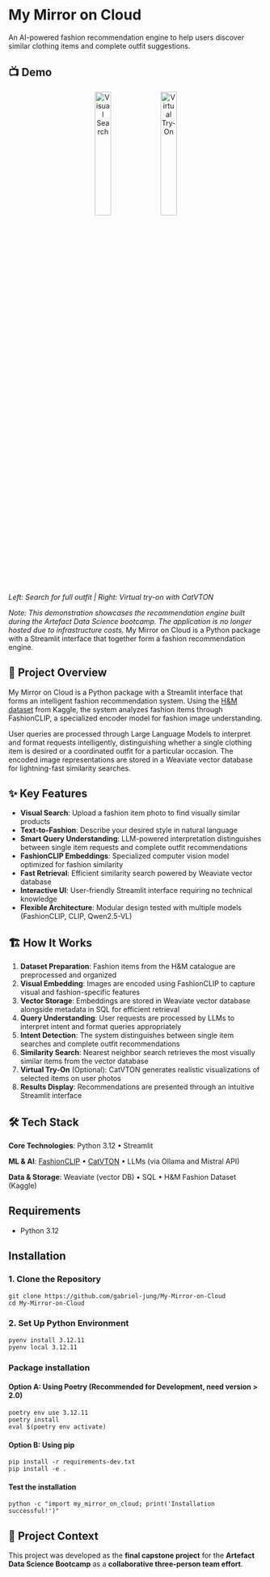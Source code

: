 # My Mirror on Cloud

An AI-powered fashion recommendation engine to help users discover similar clothing items and complete outfit suggestions.

## 📺 Demo

<p align="center">
  <img src="demo.gif" width="25%" alt="Visual Search" />
  <img src="demo2.gif" width="25%" alt="Virtual Try-On" />
</p>

*Left: Search for full outfit | Right: Virtual try-on with CatVTON*

*Note: This demonstration showcases the recommendation engine built during the Artefact Data Science bootcamp. The application is no longer hosted due to infrastructure costs.*
My Mirror on Cloud is a Python package with a Streamlit interface that together form a fashion recommendation engine.

## 🎯 Project Overview

My Mirror on Cloud is a Python package with a Streamlit interface that forms an intelligent fashion recommendation system. Using the [H&M dataset](https://www.kaggle.com/competitions/h-and-m-personalized-fashion-recommendations/data) from Kaggle, the system analyzes fashion items through FashionCLIP, a specialized encoder model for fashion image understanding.

User queries are processed through Large Language Models to interpret and format requests intelligently, distinguishing whether a single clothing item is desired or a coordinated outfit for a particular occasion. The encoded image representations are stored in a Weaviate vector database for lightning-fast similarity searches.

## ✨ Key Features

- **Visual Search**: Upload a fashion item photo to find visually similar products
- **Text-to-Fashion**: Describe your desired style in natural language
- **Smart Query Understanding**: LLM-powered interpretation distinguishes between single item requests and complete outfit recommendations
- **FashionCLIP Embeddings**: Specialized computer vision model optimized for fashion similarity
- **Fast Retrieval**: Efficient similarity search powered by Weaviate vector database
- **Interactive UI**: User-friendly Streamlit interface requiring no technical knowledge
- **Flexible Architecture**: Modular design tested with multiple models (FashionCLIP, CLIP, Qwen2.5-VL)

## 🏗️ How It Works

1. **Dataset Preparation**: Fashion items from the H&M catalogue are preprocessed and organized
2. **Visual Embedding**: Images are encoded using FashionCLIP to capture visual and fashion-specific features
3. **Vector Storage**: Embeddings are stored in Weaviate vector database alongside metadata in SQL for efficient retrieval
4. **Query Understanding**: User requests are processed by LLMs to interpret intent and format queries appropriately
5. **Intent Detection**: The system distinguishes between single item searches and complete outfit recommendations
6. **Similarity Search**: Nearest neighbor search retrieves the most visually similar items from the vector database
7. **Virtual Try-On** (Optional): CatVTON generates realistic visualizations of selected items on user photos
8. **Results Display**: Recommendations are presented through an intuitive Streamlit interface


## 🛠️ Tech Stack

**Core Technologies**: Python 3.12 • Streamlit 

**ML & AI**: [FashionCLIP](https://github.com/patrickjohncyh/fashion-clip) • [CatVTON](https://github.com/Zheng-Chong/CatVTON) • LLMs (via Ollama and Mistral API)

**Data & Storage**: Weaviate (vector DB) • SQL • H&M Fashion Dataset (Kaggle)

## Requirements
- Python 3.12

## Installation

### 1. Clone the Repository
```
git clone https://github.com/gabriel-jung/My-Mirror-on-Cloud
cd My-Mirror-on-Cloud
```
### 2. Set Up Python Environment
```
pyenv install 3.12.11
pyenv local 3.12.11
```
### Package installation

#### Option A: Using Poetry (Recommended for Development, need version > 2.0)
```
poetry env use 3.12.11
poetry install
eval $(poetry env activate)
```
#### Option B: Using pip
```
pip install -r requirements-dev.txt
pip install -e .
```

#### Test the installation
```
python -c "import my_mirror_on_cloud; print('Installation successful!')"
```

## 📝 Project Context

This project was developed as the **final capstone project** for the **Artefact Data Science Bootcamp** as a **collaborative three-person team effort**.
